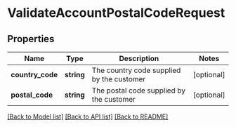 # ValidateAccountPostalCodeRequest

## Properties
Name | Type | Description | Notes
------------ | ------------- | ------------- | -------------
**country_code** | **string** | The country code supplied by the customer | [optional] 
**postal_code** | **string** | The postal code supplied by the customer | [optional] 

[[Back to Model list]](../README.md#documentation-for-models) [[Back to API list]](../README.md#documentation-for-api-endpoints) [[Back to README]](../README.md)



